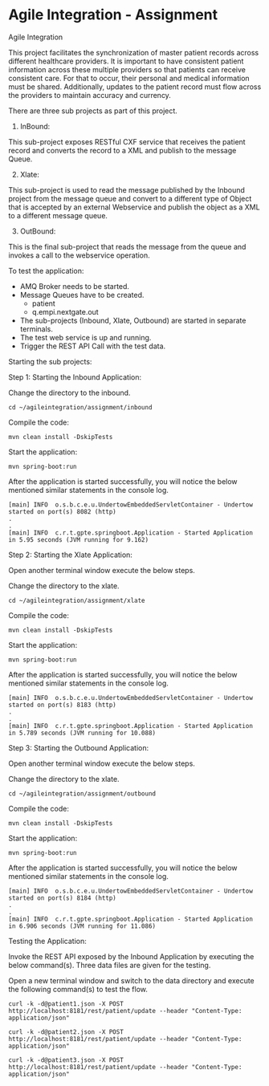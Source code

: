 # Agile Integration - Assignment

Agile Integration

This project facilitates the synchronization of master patient records across different healthcare providers. It is important to have consistent patient information across these multiple providers so that patients can receive consistent care. For that to occur, their personal and medical information must be shared. Additionally, updates to the patient record must flow across the providers to maintain accuracy and currency.

There are three sub projects as part of this project.

1. InBound:

This sub-project exposes RESTful CXF service that receives the patient record and converts the record to a XML and publish to the message Queue.

2. Xlate:

This sub-project is used to read the message published by the Inbound project from the message queue and convert to a different type of Object that is accepted by an external Webservice and publish the object as a XML to a different message queue.

3. OutBound:

This is the final sub-project that reads the message from the queue and invokes a call to the webservice operation.


To test the application:

<ul>
  <li>AMQ Broker needs to be started.</li>
  <li>
    Message Queues have to be created.
    <ul>
      <li>patient</li>
      <li>q.empi.nextgate.out</li>
    </ul>
  </li>
  <li>The sub-projects (Inbound, Xlate, Outbound) are started in separate terminals.</li>
  <li>The test web service is up and running.</li>
  <li>Trigger the REST API Call with the test data.</li>    
</ul>


Starting the sub projects:

Step 1: Starting the Inbound Application:

Change the directory to the inbound.

```
cd ~/agileintegration/assignment/inbound
```
Compile the code:

```
mvn clean install -DskipTests
```
Start the application:

```
mvn spring-boot:run
```

After the application is started successfully, you will notice the below mentioned similar statements in the console log.

```
[main] INFO  o.s.b.c.e.u.UndertowEmbeddedServletContainer - Undertow started on port(s) 8082 (http)
.
.
[main] INFO  c.r.t.gpte.springboot.Application - Started Application in 5.95 seconds (JVM running for 9.162)
```

Step 2: Starting the Xlate Application:

Open another terminal window execute the below steps.

Change the directory to the xlate.

```
cd ~/agileintegration/assignment/xlate
```
Compile the code:

```
mvn clean install -DskipTests
```
Start the application:

```
mvn spring-boot:run
```

After the application is started successfully, you will notice the below mentioned similar statements in the console log.

```
[main] INFO  o.s.b.c.e.u.UndertowEmbeddedServletContainer - Undertow started on port(s) 8183 (http)
.
.
[main] INFO  c.r.t.gpte.springboot.Application - Started Application in 5.789 seconds (JVM running for 10.088)
```

Step 3: Starting the Outbound Application:

Open another terminal window execute the below steps.

Change the directory to the xlate.

```
cd ~/agileintegration/assignment/outbound
```
Compile the code:

```
mvn clean install -DskipTests
```
Start the application:

```
mvn spring-boot:run
```

After the application is started successfully, you will notice the below mentioned similar statements in the console log.

```
[main] INFO  o.s.b.c.e.u.UndertowEmbeddedServletContainer - Undertow started on port(s) 8184 (http)
.
.
[main] INFO  c.r.t.gpte.springboot.Application - Started Application in 6.906 seconds (JVM running for 11.086)
```

Testing the Application:

Invoke the REST API exposed by the Inbound Application by executing the below command(s). Three data files are given for the testing.

Open a new terminal window and switch to the data directory and execute the following command(s) to test the flow.

```
curl -k -d@patient1.json -X POST http://localhost:8181/rest/patient/update --header "Content-Type: application/json"

curl -k -d@patient2.json -X POST http://localhost:8181/rest/patient/update --header "Content-Type: application/json"

curl -k -d@patient3.json -X POST http://localhost:8181/rest/patient/update --header "Content-Type: application/json"

```
